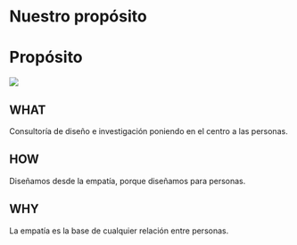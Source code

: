 # Nuestro propósito

<h1 class="title">Propósito</h1>

<div class="center-image">
  <img src="http://thonet.realized.es/doc/img/brand/experience/proposito@2x.png"/>
</div>

## WHAT
Consultoría de diseño e investigación poniendo en el centro a las personas.

## HOW
Diseñamos desde la empatía, porque diseñamos para personas.

## WHY
La empatía es la base de cualquier relación entre personas.
